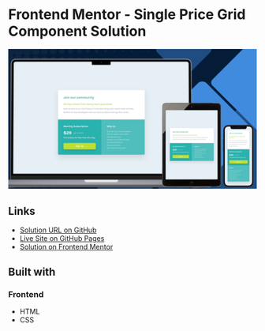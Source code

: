 # Frontend Mentor - Single Price Grid Component Solution

![Design preview for the Single price grid componentn challenge](./design/preview.png)

## Links

- [Solution URL on GitHub](https://github.com/TetianaAleks/fm-solutions-hub/tree/main/15-single-price-grid-component)
- [Live Site on GitHub Pages](https://tetianaaleks.github.io/fm-solutions-hub/15-single-price-grid-component/)
- [Solution on Frontend Mentor](https://www.frontendmentor.io/solutions/single-price-grid-component-mmMql14j_9) 

## Built with

### Frontend

- HTML
- CSS

